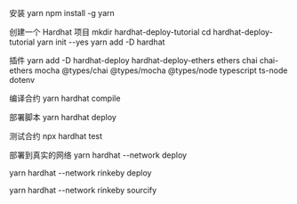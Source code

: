 安装 yarn
npm install -g yarn

创建一个 Hardhat 项目
mkdir hardhat-deploy-tutorial
cd hardhat-deploy-tutorial
yarn init --yes
yarn add -D hardhat

插件
yarn add -D hardhat-deploy hardhat-deploy-ethers ethers chai chai-ethers mocha @types/chai @types/mocha @types/node typescript ts-node dotenv

编译合约
yarn hardhat compile

部署脚本
yarn hardhat deploy

测试合约
npx hardhat test

部署到真实的网络
yarn hardhat --network <network-name> deploy

yarn hardhat --network rinkeby deploy

yarn hardhat --network rinkeby sourcify
